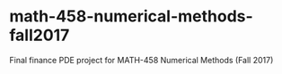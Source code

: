 # math-458-numerical-methods-fall2017
Final finance PDE project for MATH-458 Numerical Methods (Fall 2017)
